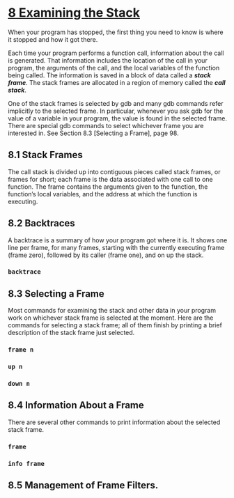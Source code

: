 # [8 Examining the Stack](https://sourceware.org/gdb/current/onlinedocs/gdb/Stack.html#Stack)

When your program has stopped, the first thing you need to know is where it stopped and how it got there.

Each time your program performs a function call, information about the call is generated. That information includes the location of the call in your program, the arguments of the call, and the local variables of the function being called. The information is saved in a block of data called a ***stack frame***. The stack frames are allocated in a region of memory called the ***call stack***.

One of the stack frames is selected by gdb and many gdb commands refer implicitly to the selected frame. In particular, whenever you ask gdb for the value of a variable in your program, the value is found in the selected frame. There are special gdb commands to select whichever frame you are interested in. See Section 8.3 [Selecting a Frame], page 98.

## 8.1 Stack Frames

The call stack is divided up into contiguous pieces called stack frames, or frames for short; each frame is the data associated with one call to one function. The frame contains the arguments given to the function, the function’s local variables, and the address at which the function is executing.

## 8.2 Backtraces

A backtrace is a summary of how your program got where it is. It shows one line per frame, for many frames, starting with the currently executing frame (frame zero), followed by its caller (frame one), and on up the stack.

### `backtrace`



## 8.3 Selecting a Frame

Most commands for examining the stack and other data in your program work on whichever stack frame is selected at the moment. Here are the commands for selecting a stack frame; all of them finish by printing a brief description of the stack frame just selected.

### `frame n`



### `up n`



### `down n`



## 8.4 Information About a Frame

There are several other commands to print information about the selected stack frame.

### `frame`



### `info frame`



## 8.5 Management of Frame Filters.

